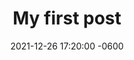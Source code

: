 ---
layout: post
title:  "My first post"
date:   2021-12-26 17:20:00 -0600
categories: jekyll update
---